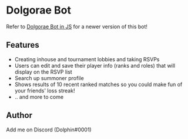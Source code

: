 # Dolgorae Bot

Refer to [Dolgorae Bot in JS](https://github.com/sophiayjcho/Dolgorae-Bot-in-JS) for a newer version of this bot!

## Features
* Creating inhouse and tournament lobbies and taking RSVPs
* Users can edit and save their player info (ranks and roles) that will display on the RSVP list
* Search up summoner profile
* Shows results of 10 recent ranked matches so you could make fun of your friends' loss streak!
* .. and more to come

## Author
Add me on Discord (Dolphin#0001)
